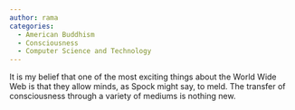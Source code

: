 ```yaml
---
author: rama
categories:
  - American Buddhism
  - Consciousness
  - Computer Science and Technology
---
```


It is my belief that one of the most exciting things about the World Wide Web is that they allow minds, as Spock might say, to meld. The transfer of consciousness through a variety of mediums is nothing new.
